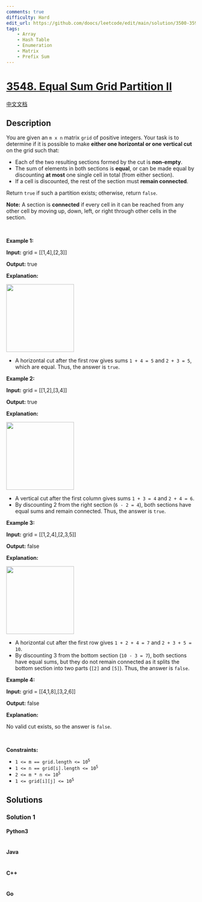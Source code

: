 ```yaml
---
comments: true
difficulty: Hard
edit_url: https://github.com/doocs/leetcode/edit/main/solution/3500-3599/3548.Equal%20Sum%20Grid%20Partition%20II/README_EN.md
tags:
    - Array
    - Hash Table
    - Enumeration
    - Matrix
    - Prefix Sum
---
```


<!-- problem:start -->

# [3548. Equal Sum Grid Partition II](https://leetcode.com/problems/equal-sum-grid-partition-ii)

[中文文档](/solution/3500-3599/3548.Equal%20Sum%20Grid%20Partition%20II/README.md)

## Description

<!-- description:start -->

<p>You are given an <code>m x n</code> matrix <code>grid</code> of positive integers. Your task is to determine if it is possible to make <strong>either one horizontal or one vertical cut</strong> on the grid such that:</p>

<ul>
	<li>Each of the two resulting sections formed by the cut is <strong>non-empty</strong>.</li>
	<li>The sum of elements in both sections is <b>equal</b>, or can be made equal by discounting <strong>at most</strong> one single cell in total (from either section).</li>
	<li>If a cell is discounted, the rest of the section must <strong>remain connected</strong>.</li>
</ul>

<p>Return <code>true</code> if such a partition exists; otherwise, return <code>false</code>.</p>

<p><strong>Note:</strong> A section is <strong>connected</strong> if every cell in it can be reached from any other cell by moving up, down, left, or right through other cells in the section.</p>

<p>&nbsp;</p>
<p><strong class="example">Example 1:</strong></p>

<div class="example-block">
<p><strong>Input:</strong> <span class="example-io">grid = [[1,4],[2,3]]</span></p>

<p><strong>Output:</strong> <span class="example-io">true</span></p>

<p><strong>Explanation:</strong></p>

<p><img alt="" src="https://fastly.jsdelivr.net/gh/doocs/leetcode@main/solution/3500-3599/3548.Equal%20Sum%20Grid%20Partition%20II/images/lc.jpeg" style="height: 180px; width: 180px;" /></p>

<ul>
	<li>A horizontal cut after the first row gives sums <code>1 + 4 = 5</code> and <code>2 + 3 = 5</code>, which are equal. Thus, the answer is <code>true</code>.</li>
</ul>
</div>

<p><strong class="example">Example 2:</strong></p>

<div class="example-block">
<p><strong>Input:</strong> <span class="example-io">grid = [[1,2],[3,4]]</span></p>

<p><strong>Output:</strong> <span class="example-io">true</span></p>

<p><strong>Explanation:</strong></p>

<p><img alt="" src="https://fastly.jsdelivr.net/gh/doocs/leetcode@main/solution/3500-3599/3548.Equal%20Sum%20Grid%20Partition%20II/images/chatgpt-image-apr-1-2025-at-05_28_12-pm.png" style="height: 180px; width: 180px;" /></p>

<ul>
	<li>A vertical cut after the first column gives sums <code>1 + 3 = 4</code> and <code>2 + 4 = 6</code>.</li>
	<li>By discounting 2 from the right section (<code>6 - 2 = 4</code>), both sections have equal sums and remain connected. Thus, the answer is <code>true</code>.</li>
</ul>
</div>

<p><strong class="example">Example 3:</strong></p>

<div class="example-block">
<p><strong>Input:</strong> <span class="example-io">grid = [[1,2,4],[2,3,5]]</span></p>

<p><strong>Output:</strong> <span class="example-io">false</span></p>

<p><strong>Explanation:</strong></p>

<p><strong><img alt="" src="https://fastly.jsdelivr.net/gh/doocs/leetcode@main/solution/3500-3599/3548.Equal%20Sum%20Grid%20Partition%20II/images/chatgpt-image-apr-2-2025-at-02_50_29-am.png" style="height: 180px; width: 180px;" /></strong></p>

<ul>
	<li>A horizontal cut after the first row gives <code>1 + 2 + 4 = 7</code> and <code>2 + 3 + 5 = 10</code>.</li>
	<li>By discounting 3 from the bottom section (<code>10 - 3 = 7</code>), both sections have equal sums, but they do not remain connected as it splits the bottom section into two parts (<code>[2]</code> and <code>[5]</code>). Thus, the answer is <code>false</code>.</li>
</ul>
</div>

<p><strong class="example">Example 4:</strong></p>

<div class="example-block">
<p><strong>Input:</strong> <span class="example-io">grid = [[4,1,8],[3,2,6]]</span></p>

<p><strong>Output:</strong> <span class="example-io">false</span></p>

<p><strong>Explanation:</strong></p>

<p>No valid cut exists, so the answer is <code>false</code>.</p>
</div>

<p>&nbsp;</p>
<p><strong>Constraints:</strong></p>

<ul>
	<li><code>1 &lt;= m == grid.length &lt;= 10<sup>5</sup></code></li>
	<li><code>1 &lt;= n == grid[i].length &lt;= 10<sup>5</sup></code></li>
	<li><code>2 &lt;= m * n &lt;= 10<sup>5</sup></code></li>
	<li><code>1 &lt;= grid[i][j] &lt;= 10<sup>5</sup></code></li>
</ul>

<!-- description:end -->

## Solutions

<!-- solution:start -->

### Solution 1

<!-- tabs:start -->

#### Python3

```python

```

#### Java

```java

```

#### C++

```cpp

```

#### Go

```go

```

<!-- tabs:end -->

<!-- solution:end -->

<!-- problem:end -->
